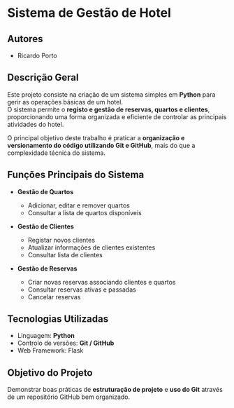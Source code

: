 # Sistema de Gestão de Hotel

## Autores
- Ricardo Porto

## Descrição Geral
Este projeto consiste na criação de um sistema simples em **Python** para gerir as operações básicas de um hotel.  
O sistema permite o **registo e gestão de reservas, quartos e clientes**, proporcionando uma forma organizada e eficiente de controlar as principais atividades do hotel.

O principal objetivo deste trabalho é praticar a **organização e versionamento do código utilizando Git e GitHub**, mais do que a complexidade técnica do sistema.

## Funções Principais do Sistema

- **Gestão de Quartos**  
  - Adicionar, editar e remover quartos  
  - Consultar a lista de quartos disponíveis  

- **Gestão de Clientes**  
  - Registar novos clientes  
  - Atualizar informações de clientes existentes  
  - Consultar lista de clientes  

- **Gestão de Reservas**  
  - Criar novas reservas associando clientes e quartos  
  - Consultar reservas ativas e passadas  
  - Cancelar reservas  

## Tecnologias Utilizadas
- Linguagem: **Python**
- Controlo de versões: **Git / GitHub**
- Web Framework: Flask

## Objetivo do Projeto
Demonstrar boas práticas de **estruturação de projeto** e **uso do Git** através de um repositório GitHub bem organizado.